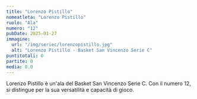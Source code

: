```yaml
---
title: "Lorenzo Pistillo"
nomeatleta: "Lorenzo Pistillo"
ruolo: "Ala"
numero: "12"
pubDate: 2025-01-27
immagine:
  url: "/img/seriec/lorenzopistillo.jpg"
  alt: "Lorenzo Pistillo - Basket San Vincenzo Serie C"
puntitotali: 0
partite: 0
media: 0.0
---
```


Lorenzo Pistillo è un'ala del Basket San Vincenzo Serie C. Con il numero 12, si distingue per la sua versatilità e capacità di gioco.
